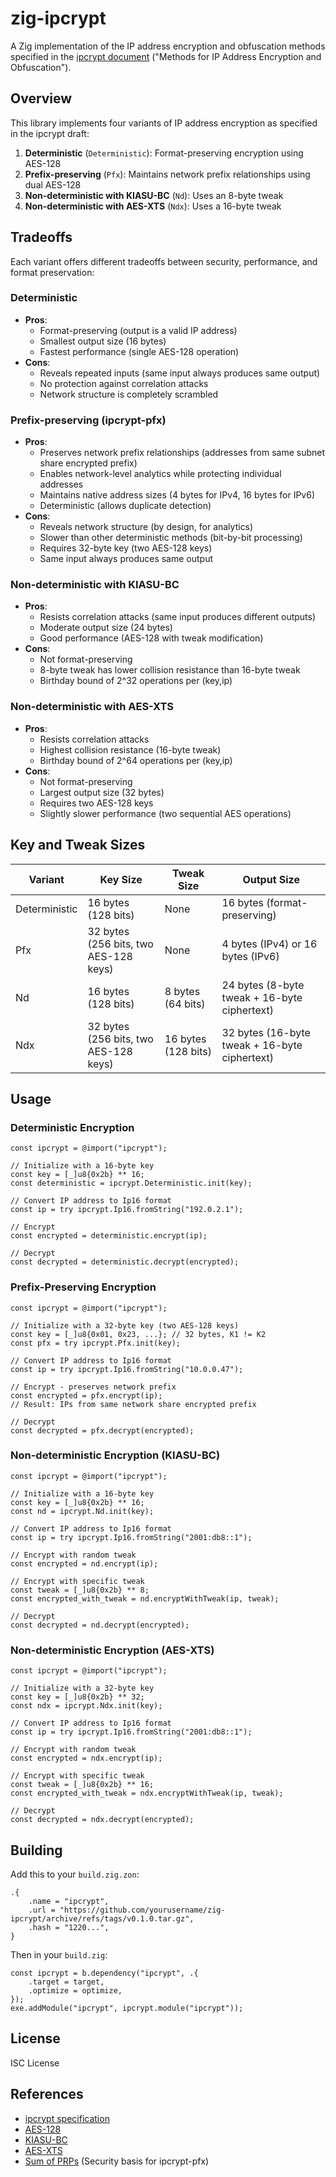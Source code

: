 # zig-ipcrypt

A Zig implementation of the IP address encryption and obfuscation methods specified in the [ipcrypt document](https://datatracker.ietf.org/doc/draft-denis-ipcrypt/) ("Methods for IP Address Encryption and Obfuscation").

## Overview

This library implements four variants of IP address encryption as specified in the ipcrypt draft:

1. **Deterministic** (`Deterministic`): Format-preserving encryption using AES-128
2. **Prefix-preserving** (`Pfx`): Maintains network prefix relationships using dual AES-128
3. **Non-deterministic with KIASU-BC** (`Nd`): Uses an 8-byte tweak
4. **Non-deterministic with AES-XTS** (`Ndx`): Uses a 16-byte tweak

## Tradeoffs

Each variant offers different tradeoffs between security, performance, and format preservation:

### Deterministic

- **Pros**:
  - Format-preserving (output is a valid IP address)
  - Smallest output size (16 bytes)
  - Fastest performance (single AES-128 operation)
- **Cons**:
  - Reveals repeated inputs (same input always produces same output)
  - No protection against correlation attacks
  - Network structure is completely scrambled

### Prefix-preserving (ipcrypt-pfx)

- **Pros**:
  - Preserves network prefix relationships (addresses from same subnet share encrypted prefix)
  - Enables network-level analytics while protecting individual addresses
  - Maintains native address sizes (4 bytes for IPv4, 16 bytes for IPv6)
  - Deterministic (allows duplicate detection)
- **Cons**:
  - Reveals network structure (by design, for analytics)
  - Slower than other deterministic methods (bit-by-bit processing)
  - Requires 32-byte key (two AES-128 keys)
  - Same input always produces same output

### Non-deterministic with KIASU-BC

- **Pros**:
  - Resists correlation attacks (same input produces different outputs)
  - Moderate output size (24 bytes)
  - Good performance (AES-128 with tweak modification)
- **Cons**:
  - Not format-preserving
  - 8-byte tweak has lower collision resistance than 16-byte tweak
  - Birthday bound of 2^32 operations per (key,ip)

### Non-deterministic with AES-XTS

- **Pros**:
  - Resists correlation attacks
  - Highest collision resistance (16-byte tweak)
  - Birthday bound of 2^64 operations per (key,ip)
- **Cons**:
  - Not format-preserving
  - Largest output size (32 bytes)
  - Requires two AES-128 keys
  - Slightly slower performance (two sequential AES operations)

## Key and Tweak Sizes

| Variant       | Key Size                              | Tweak Size          | Output Size                                   |
| ------------- | ------------------------------------- | ------------------- | --------------------------------------------- |
| Deterministic | 16 bytes (128 bits)                   | None                | 16 bytes (format-preserving)                  |
| Pfx           | 32 bytes (256 bits, two AES-128 keys) | None                | 4 bytes (IPv4) or 16 bytes (IPv6)             |
| Nd            | 16 bytes (128 bits)                   | 8 bytes (64 bits)   | 24 bytes (8-byte tweak + 16-byte ciphertext)  |
| Ndx           | 32 bytes (256 bits, two AES-128 keys) | 16 bytes (128 bits) | 32 bytes (16-byte tweak + 16-byte ciphertext) |

## Usage

### Deterministic Encryption

```zig
const ipcrypt = @import("ipcrypt");

// Initialize with a 16-byte key
const key = [_]u8{0x2b} ** 16;
const deterministic = ipcrypt.Deterministic.init(key);

// Convert IP address to Ip16 format
const ip = try ipcrypt.Ip16.fromString("192.0.2.1");

// Encrypt
const encrypted = deterministic.encrypt(ip);

// Decrypt
const decrypted = deterministic.decrypt(encrypted);
```

### Prefix-Preserving Encryption

```zig
const ipcrypt = @import("ipcrypt");

// Initialize with a 32-byte key (two AES-128 keys)
const key = [_]u8{0x01, 0x23, ...}; // 32 bytes, K1 != K2
const pfx = try ipcrypt.Pfx.init(key);

// Convert IP address to Ip16 format
const ip = try ipcrypt.Ip16.fromString("10.0.0.47");

// Encrypt - preserves network prefix
const encrypted = pfx.encrypt(ip);
// Result: IPs from same network share encrypted prefix

// Decrypt
const decrypted = pfx.decrypt(encrypted);
```

### Non-deterministic Encryption (KIASU-BC)

```zig
const ipcrypt = @import("ipcrypt");

// Initialize with a 16-byte key
const key = [_]u8{0x2b} ** 16;
const nd = ipcrypt.Nd.init(key);

// Convert IP address to Ip16 format
const ip = try ipcrypt.Ip16.fromString("2001:db8::1");

// Encrypt with random tweak
const encrypted = nd.encrypt(ip);

// Encrypt with specific tweak
const tweak = [_]u8{0x2b} ** 8;
const encrypted_with_tweak = nd.encryptWithTweak(ip, tweak);

// Decrypt
const decrypted = nd.decrypt(encrypted);
```

### Non-deterministic Encryption (AES-XTS)

```zig
const ipcrypt = @import("ipcrypt");

// Initialize with a 32-byte key
const key = [_]u8{0x2b} ** 32;
const ndx = ipcrypt.Ndx.init(key);

// Convert IP address to Ip16 format
const ip = try ipcrypt.Ip16.fromString("2001:db8::1");

// Encrypt with random tweak
const encrypted = ndx.encrypt(ip);

// Encrypt with specific tweak
const tweak = [_]u8{0x2b} ** 16;
const encrypted_with_tweak = ndx.encryptWithTweak(ip, tweak);

// Decrypt
const decrypted = ndx.decrypt(encrypted);
```

## Building

Add this to your `build.zig.zon`:

```zig
.{
    .name = "ipcrypt",
    .url = "https://github.com/yourusername/zig-ipcrypt/archive/refs/tags/v0.1.0.tar.gz",
    .hash = "1220...",
}
```

Then in your `build.zig`:

```zig
const ipcrypt = b.dependency("ipcrypt", .{
    .target = target,
    .optimize = optimize,
});
exe.addModule("ipcrypt", ipcrypt.module("ipcrypt"));
```

## License

ISC License

## References

- [ipcrypt specification](https://github.com/jedisct1/draft-denis-ipcrypt)
- [AES-128](https://nvlpubs.nist.gov/nistpubs/FIPS/NIST.FIPS.197.pdf)
- [KIASU-BC](https://eprint.iacr.org/2014/831)
- [AES-XTS](https://standards.ieee.org/ieee/1619/2041/)
- [Sum of PRPs](https://link.springer.com/chapter/10.1007/3-540-45539-6_34) (Security basis for ipcrypt-pfx)
